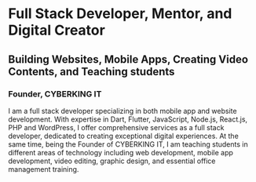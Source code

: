 # Full Stack Developer, Mentor, and Digital Creator

## Building Websites, Mobile Apps, Creating Video Contents, and Teaching students

### Founder, CYBERKING IT

I am a full stack developer specializing in both mobile app and website development. With expertise in Dart, Flutter, JavaScript, Node.js, React.js, PHP and WordPress, I offer comprehensive services as a full stack developer, dedicated to creating exceptional digital experiences. At the same time, being the Founder of CYBERKING IT, I am teaching students in different areas of technology including web development, mobile app development, video editing, graphic design, and essential office management training.
